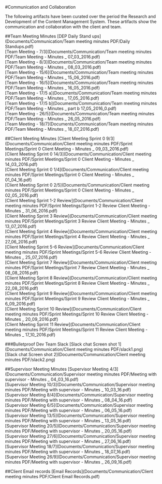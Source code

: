 #Communication and Collaboration

The following artifacts have been curated over the period the Research and
Development of the Content Management System. These artifacts show the communication
and collaboration with the client and team.

##Team Meeting Minutes
[DEP Daily Stand ups](Documents/Communication/Team meeting minutes PDF/Daily Standups.pdf)  
[Team Meeting - 7/3](Documents/Communication/Team meeting minutes PDF/Team Meeting - Minutes _ 07_03_2016.pdf)  
[Team Meeting - 8/3](Documents/Communication/Team meeting minutes PDF/Team Meeting - Minutes _ 08_03_2016.pdf)  
[Team Meeting - 15/6](Documents/Communication/Team meeting minutes PDF/Team Meeting - Minutes _ 15_06_2016.pdf)  
[Team Meeting - 16/5](Documents/Communication/Team meeting minutes PDF/Team Meeting - Minutes _ 16_05_2016.pdf)  
[Team Meeting - 17/5 a](Documents/Communication/Team meeting minutes PDF/Team Meeting - Minutes _ 17_05_2016.pdf)  
[Team Meeting - 17/5 b](Documents/Communication/Team meeting minutes PDF/Team Meeting - Minutes _ part b 17_05_2016_0.pdf)  
[Team Meeting - 26/5](Documents/Communication/Team meeting minutes PDF/Team Meeting - Minutes _ 26_05_2016.pdf)  
[Team Meeting - 18/7](Documents/Communication/Team meeting minutes PDF/Team Meeting - Minutes _ 18_07_2016.pdf)  


##Client Meeting Minutes
[Client Meeting Sprint 0 9/3](Documents/Communication/Client meeting minutes PDF/Sprint Meetings/Sprint 0 Client Meeting - Minutes _ 09_03_2016.pdf)  
[Client Meeting Sprint 0 14/3](Documents/Communication/Client meeting minutes PDF/Sprint Meetings/Sprint 0 Client Meeting - Minutes _ 14_03_2016.pdf)  
[Client Meeting Sprint 0 1/4](Documents/Communication/Client meeting minutes PDF/Sprint Meetings/Sprint 0 Client Meeting - Minutes _ 01_04_16.pdf)  
[Client Meeting Sprint 0 2/5](Documents/Communication/Client meeting minutes PDF/Sprint Meetings/Sprint 0 Client Meeting - Minutes _ 02_05_2016.pdf)  
[Client Meeting Sprint 1-2 Review](Documents/Communication/Client meeting minutes PDF/Sprint Meetings/Sprint 1-2 Review Client Meeting - Minutes _ 31_06_2016.pdf)  
[Client Meeting Sprint 3 Review](Documents/Communication/Client meeting minutes PDF/Sprint Meetings/Sprint 3 Review Client Meeting - Minutes _ 13_07_2016.pdf)  
[Client Meeting Sprint 4 Review](Documents/Communication/Client meeting minutes PDF/Sprint Meetings/Sprint 4 Review Client Meeting - Minutes _ 27_06_2016.pdf)  
[Client Meeting Sprint 5-6 Review](Documents/Communication/Client meeting minutes PDF/Sprint Meetings/Sprint 5-6 Review Client Meeting - Minutes _ 25_07_2016.pdf)  
[Client Meeting Sprint 7 Review](Documents/Communication/Client meeting minutes PDF/Sprint Meetings/Sprint 7 Review Client Meeting - Minutes _ 08_08_2016.pdf)  
[Client Meeting Sprint 8 Review](Documents/Communication/Client meeting minutes PDF/Sprint Meetings/Sprint 8 Review Client Meeting - Minutes _ 22_08_2016.pdf)  
[Client Meeting Sprint 9 Review](Documents/Communication/Client meeting minutes PDF/Sprint Meetings/Sprint 9 Review Client Meeting - Minutes _ 6_09_2016.pdf)  
[Client Meeting Sprint 10 Review](Documents/Communication/Client meeting minutes PDF/Sprint Meetings/Sprint 10 Review Client Meeting - Minutes _ 20_09_2016.pdf)  
[Client Meeting Sprint 11 Review](Documents/Communication/Client meeting minutes PDF/Sprint Meetings/Sprint 11 Review Client Meeting - Minutes _ 17_10_2016.pdf)  

###Bulletproof Dev Team Slack
[Slack chat Screen shot 1](Documents/Communication/Client meeting minutes PDF/slack1.png)  
[Slack chat Screen shot 2](Documents/Communication/Client meeting minutes PDF/slack2.png)


##Supervisor Meeting Minutes
[Supervisor Meeting 4/3](Documents/Communication/Supervisor meeting minutes PDF/Meeting with supervisor - Minutes _ 04_03_16.pdf)  
[Supervisor Meeting 10/3](Documents/Communication/Supervisor meeting minutes PDF/Meeting with supervisor - Minutes _ 10_03_16.pdf)  
[Supervisor Meeting 8/4](Documents/Communication/Supervisor meeting minutes PDF/Meeting with supervisor - Minutes _ 08_04_16.pdf)  
[Supervisor Meeting 6/5](Documents/Communication/Supervisor meeting minutes PDF/Meeting with supervisor - Minutes _ 06_05_16.pdf)  
[Supervisor Meeting 13/5](Documents/Communication/Supervisor meeting minutes PDF/Meeting with supervisor - Minutes _ 13_05_16.pdf)  
[Supervisor Meeting 20/5](Documents/Communication/Supervisor meeting minutes PDF/Meeting with supervisor - Minutes _ 20_05_16.pdf)  
[Supervisor Meeting 27/6](Documents/Communication/Supervisor meeting minutes PDF/Meeting with supervisor - Minutes _ 27_06_16.pdf)  
[Supervisor Meeting 18/7](Documents/Communication/Supervisor meeting minutes PDF/Meeting with supervisor - Minutes _ 18_07_16.pdf)  
[Supervisor Meeting 26/9](Documents/Communication/Supervisor meeting minutes PDF/Meeting with supervisor - Minutes _ 26_09_16.pdf)  

##Client Email records
[Email Records](Documents/Communication/Client meeting minutes PDF/Client Email Records.pdf)
